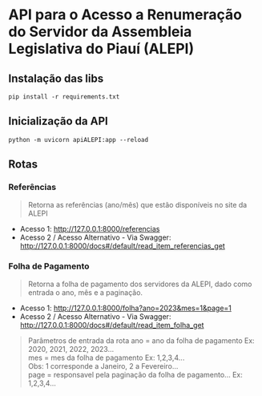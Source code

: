 # API para o Acesso a Renumeração do Servidor da Assembleia Legislativa do Piauí (ALEPI)

## Instalação das libs
```pip install -r requirements.txt```

## Inicialização da API
```python -m uvicorn apiALEPI:app --reload```


## Rotas

### Referências
> Retorna as referências (ano/mês) que estão disponíveis no site da ALEPI

* Acesso 1: http://127.0.0.1:8000/referencias
* Acesso 2 / Acesso Alternativo - Via Swagger: http://127.0.0.1:8000/docs#/default/read_item_referencias_get

### Folha de Pagamento
> Retorna a folha de pagamento dos servidores da ALEPI, dado como entrada o ano, mês e a paginação.
* Acesso 1: http://127.0.0.1:8000/folha?ano=2023&mes=1&page=1
* Acesso 2 / Acesso Alternativo - Via Swagger: http://127.0.0.1:8000/docs#/default/read_item_folha_get

>Parâmetros de entrada da rota
ano = ano da folha de pagamento Ex: 2020, 2021, 2022, 2023...</br>
mes = mes da folha de pagamento Ex: 1,2,3,4...</br>
Obs: 1 corresponde a Janeiro, 2 a Fevereiro...</br>
page = responsavel pela paginação da folha de pagamento... Ex: 1,2,3,4...

